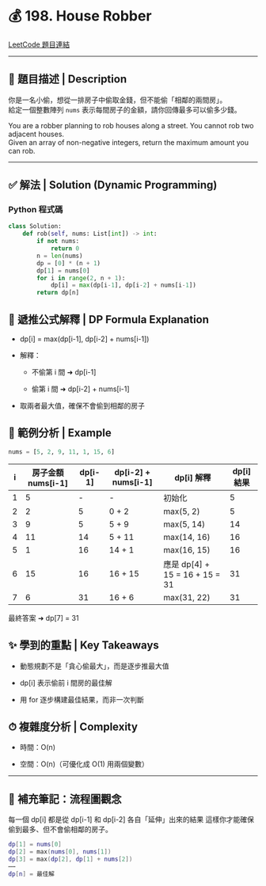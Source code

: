 # 💰 198. House Robber

[LeetCode 題目連結](https://leetcode.com/problems/house-robber/)

---

## 📘 題目描述 | Description

你是一名小偷，想從一排房子中偷取金錢，但不能偷「相鄰的兩間房」。  
給定一個整數陣列 `nums` 表示每間房子的金額，請你回傳最多可以偷多少錢。

You are a robber planning to rob houses along a street. You cannot rob two adjacent houses.  
Given an array of non-negative integers, return the maximum amount you can rob.

---

## ✅ 解法 | Solution (Dynamic Programming)

### Python 程式碼

```python
class Solution:
    def rob(self, nums: List[int]) -> int:
        if not nums:
            return 0
        n = len(nums)
        dp = [0] * (n + 1)
        dp[1] = nums[0]
        for i in range(2, n + 1):
            dp[i] = max(dp[i-1], dp[i-2] + nums[i-1])
        return dp[n]
```

## 🧠 遞推公式解釋 | DP Formula Explanation
- dp[i] = max(dp[i-1], dp[i-2] + nums[i-1])

- 解釋：

    - 不偷第 i 間 ➜ dp[i-1]

    - 偷第 i 間 ➜ dp[i-2] + nums[i-1]

- 取兩者最大值，確保不會偷到相鄰的房子

## 🧪 範例分析 | Example
```python
nums = [5, 2, 9, 11, 1, 15, 6]
```
| i | 房子金額 nums\[i-1] | dp\[i-1] | dp\[i-2] + nums\[i-1] | dp\[i] 解釋                     | dp\[i] 結果 |
| - | --------------- | -------- | --------------------- | ----------------------------- | --------- |
| 1 | 5               | -        | -                     | 初始化                           | 5         |
| 2 | 2               | 5        | 0 + 2                 | max(5, 2)                     | 5         |
| 3 | 9               | 5        | 5 + 9                 | max(5, 14)                    | 14        |
| 4 | 11              | 14       | 5 + 11                | max(14, 16)                   | 16        |
| 5 | 1               | 16       | 14 + 1                | max(16, 15)                   | 16        |
| 6 | 15              | 16       | 16 + 15            | 應是 dp\[4] + 15 = 16 + 15 = 31 | 31        |
| 7 | 6               | 31       | 16 + 6                | max(31, 22)                   | 31        |

最終答案 ➜ dp[7] = 31

## ✨ 學到的重點 | Key Takeaways
- 動態規劃不是「貪心偷最大」，而是逐步推最大值

- dp[i] 表示偷前 i 間房的最佳解

- 用 for 逐步構建最佳結果，而非一次判斷

## ⏱ 複雜度分析 | Complexity
- 時間：O(n)

- 空間：O(n)（可優化成 O(1) 用兩個變數）
---
## 🧩 補充筆記：流程圖觀念
每一個 dp[i] 都是從 dp[i-1] 和 dp[i-2] 各自「延伸」出來的結果
這樣你才能確保偷到最多、但不會偷相鄰的房子。
```lua
dp[1] = nums[0]
dp[2] = max(nums[0], nums[1])
dp[3] = max(dp[2], dp[1] + nums[2])
⋯⋯
dp[n] = 最佳解
```